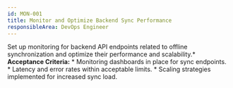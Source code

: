 ```yaml
---
id: MON-001
title: Monitor and Optimize Backend Sync Performance
responsibleArea: DevOps Engineer
---
```

Set up monitoring for backend API endpoints related to offline synchronization and optimize their performance and scalability.*   **Acceptance Criteria:**    *   Monitoring dashboards in place for sync endpoints.    *   Latency and error rates within acceptable limits.    *   Scaling strategies implemented for increased sync load.